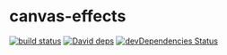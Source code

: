 # canvas-effects

[![build status][travis-image]][travis-url]
[![David deps][david-image]][david-url]
[![devDependencies Status][david-dev-image]][david-dev-url]

[travis-image]: https://travis-ci.org/cycdpoCodeLab/cancas-effects.svg?branch=master
[travis-url]: https://travis-ci.org/cycdpoCodeLab/cancas-effects
[david-image]: https://img.shields.io/david/cycdpoCodeLab/cancas-effects.svg?style=flat-square
[david-url]: https://david-dm.org/cycdpoCodeLab/cancas-effects
[david-dev-image]: https://david-dm.org/cycdpoCodeLab/cancas-effects/dev-status.svg?style=flat-square
[david-dev-url]: https://david-dm.org/cycdpoCodeLab/cancas-effects?type=dev

